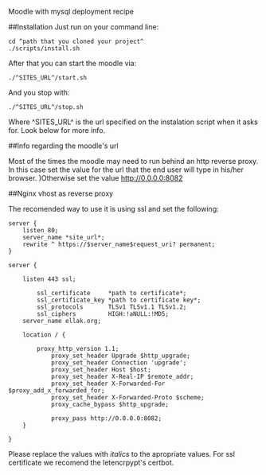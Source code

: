 Moodle with mysql deployment recipe

##Installation
Just run on your command line:

```````
cd ^path that you cloned your project^
./scripts/install.sh

```````

After that you can start the moodle via:

``````
./^SITES_URL^/start.sh

``````

And you stop with:

``````
./^SITES_URL^/stop.sh

``````
Where ^SITES_URL^ is the url specified on the instalation script when it asks for. Look below for more info.

##Info regarding the moodle's url

Most of the times the moodle may need to run behind an http reverse proxy. In this case set the value for the url that the end user will type in his/her browser. )Otherwise set the value http://0.0.0.0:8082

##Nginx vhost as reverse proxy

The recomended way to use it is using ssl and set the following:

`````
server {
	listen 80;
	server_name *site_url*;
	rewrite ^ https://$server_name$request_uri? permanent;
}

server {

	listen 443 ssl;

        ssl_certificate     *path to certificate*;
       	ssl_certificate_key *path to certificate key*;
        ssl_protocols       TLSv1 TLSv1.1 TLSv1.2;
        ssl_ciphers         HIGH:!aNULL:!MD5;
	server_name ellak.org;

	location / {

		proxy_http_version 1.1;
       		proxy_set_header Upgrade $http_upgrade;
       		proxy_set_header Connection 'upgrade';
       		proxy_set_header Host $host;
       		proxy_set_header X-Real-IP $remote_addr;
       		proxy_set_header X-Forwarded-For $proxy_add_x_forwarded_for;
       		proxy_set_header X-Forwarded-Proto $scheme;
       		proxy_cache_bypass $http_upgrade;

        	proxy_pass http://0.0.0.0:8082;
	}

}

`````

Please replace the values with *italics* to the apropriate values. For ssl certificate we recomend the letencrpypt's certbot.
